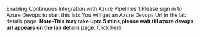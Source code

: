  Enabling Continuous Integration with Azure Pipelines
1.Please sign in to Azure Devops to start this lab: You will get an Azure Devops Url in the lab details page.
**Note-This may take upto 5 mins,please wait till azure devops url appears on the lab details page**.
<a href="https://www.azuredevopslabs.com/labs/azuredevops/continuousintegration/"> Click here</a>

